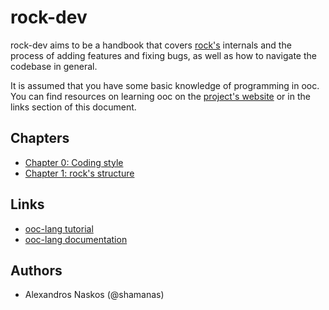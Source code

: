 # rock-dev

rock-dev aims to be a handbook that covers [rock's](https://github.com/magic-lang/rock) internals and the process of adding features and fixing bugs, as well as how to navigate the codebase in general.  

It is assumed that you have some basic knowledge of programming in ooc.  
You can find resources on learning ooc on the [project's website](http://ooc-lang.org) or in the links section of this document.

## Chapters

- [Chapter 0: Coding style](chapters/0-coding_style.md)
- [Chapter 1: rock's structure](chapters/1-rock_structure.md)

## Links

- [ooc-lang tutorial](https://ooc-lang.org/docs/tutorial/)
- [ooc-lang documentation](https://ooc-lang.org/docs/lang/)

## Authors

- Alexandros Naskos (@shamanas)
